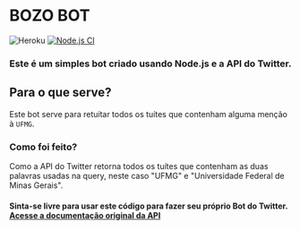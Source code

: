 # BOZO BOT

![Heroku](https://heroku-badge.herokuapp.com/?app=heroku-badge)
[![Node.js CI](https://github.com/jvbraganca/ufmg-bot/actions/workflows/node.js.yml/badge.svg?branch=master)](https://github.com/jvbraganca/ufmg-bot/actions/workflows/node.js.yml)

### Este é um simples bot criado usando Node.js e a API do Twitter.

## Para o que serve?
Este bot serve para retuítar todos os tuítes que contenham alguma menção à `UFMG`. 

### Como foi feito?
Como a API do Twitter retorna todos os tuítes que contenham as duas palavras usadas na query, neste caso "UFMG" e "Universidade Federal de Minas Gerais".

#### Sinta-se livre para usar este código para fazer seu próprio Bot do Twitter. [Acesse a documentação original da API](https://developer.twitter.com/en/docs)
